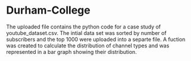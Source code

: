 # Durham-College
The uploaded file contains the python code for a case study of youtube_dataset.csv. The intial data set was sorted by number of subscribers and the top 1000 were uploaded into a separte file. A fuction was created to calculate the distribution of channel types and was represented in a bar graph showing their distribution.
